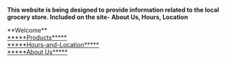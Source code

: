 **This website is being designed to provide information related to the local grocery store. Included on the site- About Us, Hours, Location**
<!DOCTYPE html>  
<html
	<head>
     	<body>
   			**Welcome**  <br>
			<a href="https://zperov.github.io/Products">*****Products*****</a> <br>
			<a href="https://zperov.github.io/Hours-and-Location">*****Hours-and-Location*****</a> <br>
			<a href="https://zperov.github.io/About-Us/">*****About Us*****</a> <br>
			<b *****Work In Progess***** /b>
		</body>
</html>

